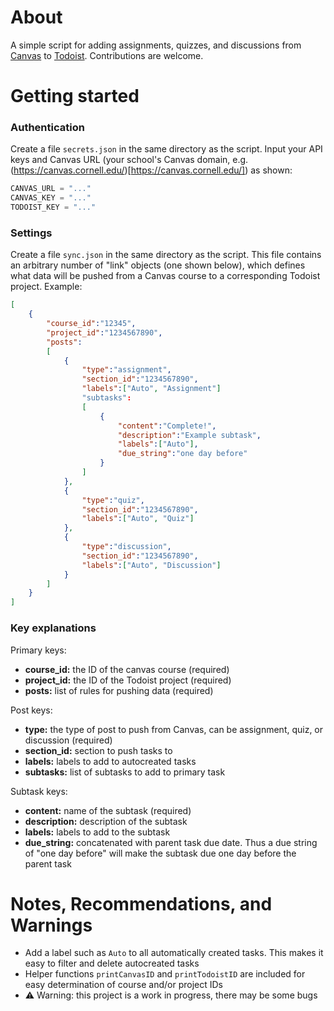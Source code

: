 # About

A simple script for adding assignments, quizzes, and discussions from [Canvas](https://www.instructure.com/canvas?domain=canvas/) to [Todoist](https://todoist.com/). Contributions are welcome.

# Getting started

### Authentication

Create a file `secrets.json` in the same directory as the script. Input your API keys and Canvas URL (your school's Canvas domain, e.g. (https://canvas.cornell.edu/)[https://canvas.cornell.edu/]) as shown:

```py
CANVAS_URL = "..."
CANVAS_KEY = "..."
TODOIST_KEY = "..."
```
### Settings

Create a file `sync.json` in the same directory as the script. This file contains an arbitrary number of "link" objects (one shown below), which defines what data will be pushed from a Canvas course to a corresponding Todoist project. Example:

```json
[
    {
        "course_id":"12345",
        "project_id":"1234567890",
        "posts":
        [
            {
                "type":"assignment",
                "section_id":"1234567890",
                "labels":["Auto", "Assignment"]
                "subtasks":
                [
                    {
                        "content":"Complete!",
                        "description":"Example subtask",
                        "labels":["Auto"],
                        "due_string":"one day before"
                    }
                ]
            },
            {
                "type":"quiz",
                "section_id":"1234567890",
                "labels":["Auto", "Quiz"]
            },
            {
                "type":"discussion",
                "section_id":"1234567890",
                "labels":["Auto", "Discussion"]
            }
        ]
    }
]
```
### Key explanations

Primary keys:

- **course_id:**  the ID of the canvas course (required)
- **project_id:** the ID of the Todoist project (required)
- **posts:**      list of rules for pushing data (required)

Post keys:
- **type:**       the type of post to push from Canvas, can be assignment, quiz, or discussion (required)
- **section_id:** section to push tasks to
- **labels:**     labels to add to autocreated tasks
- **subtasks:**   list of subtasks to add to primary task

Subtask keys:
- **content:**      name of the subtask (required)
- **description:**  description of the subtask
- **labels:**       labels to add to the subtask
- **due_string:**   concatenated with parent task due date. Thus a due string of "one day before" will make the subtask due one day before the parent task

# Notes, Recommendations, and Warnings
- Add a label such as `Auto` to all automatically created tasks. This makes it easy to filter and delete autocreated tasks
- Helper functions `printCanvasID` and `printTodoistID` are included for easy determination of course and/or project IDs
- ⚠️ Warning: this project is a work in progress, there may be some bugs


